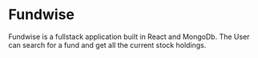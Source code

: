 # Fundwise

Fundwise is a fullstack application built in React and MongoDb.
The User can search for a fund and get all the current stock holdings.
